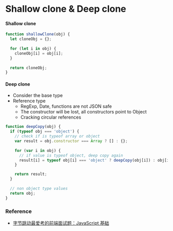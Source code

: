 # Shallow clone & Deep clone

#### Shallow clone

```js
function shallowClone(obj) {
  let cloneObj = {};
  
  for (let i in obj) {
    cloneObj[i] = obj[i];
  }
  
  return cloneObj;
}
```

#### Deep clone

- Consider the base type
- Reference type
  - RegExp, Date, functions are not JSON safe
  - The constructor will be lost, all constructors point to Object
  - Cracking circular references

```js
function deepCopy(obj) {
  if (typeof obj === 'object') {
    // check if is typeof array or object
    var result = obj.constructor === Array ? [] : {};
    
    for (var i in obj) {
      // if value is typeof object, deep copy again
      result[i] = typeof obj[i] === 'object' ? deepCopy(obj[i]) : obj[i];
    }

    return result;
  }
  
  // non object type values
  return obj;
}
```

### Reference

- [字节跳动最爱考的前端面试题：JavaScript 基础](https://juejin.cn/post/6934500357091360781)
